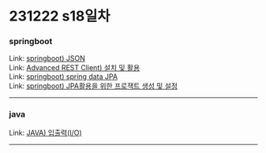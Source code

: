 # 231222 s18일차


### springboot

Link: [springboot) JSON](https://blog.naver.com/dkumylove/223302256298)<br>
Link: [Advanced REST Client) 설치 및 활용](https://blog.naver.com/dkumylove/223302263189)<br>
Link: [springboot) spring data JPA](https://blog.naver.com/dkumylove/223302285107)<br>
Link: [springboot) JPA활용을 위한 프로잭트 생성 및 설정](https://blog.naver.com/dkumylove/223302284450)<br>


-------------

### java

Link: [JAVA) 입출력(I/O)](https://blog.naver.com/dkumylove/223302256735)<br>

-------------